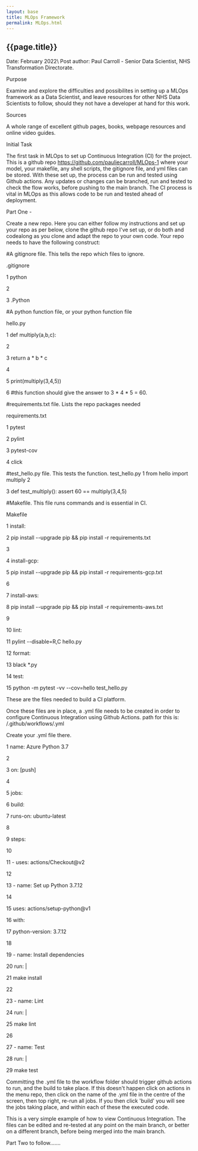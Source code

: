 ```yaml
---
layout: base
title: MLOps Framework
permalink: MLOps.html
---
```


<h2> {{page.title}} </h2>

Date: February 2022\ Post author: Paul Carroll - Senior Data Scientist, NHS Transformation Directorate.

Purpose

Examine and explore the difficulties and possibilites in setting up a MLOps framework as a Data Scientist, and leave resources for other NHS Data Scientists to follow, should they not have a developer at hand for this work. 


Sources

A whole range of excellent github pages, books, webpage resources and online video guides. 


Initial Task

The first task in MLOps to set up Continuous Integration (CI) for the project. 
This is a github repo https://github.com/pauliecarroll/MLOps-1 where your model, your makefile, any shell scripts, the gitignore file, and yml files can be stored.
With these set up, the process can be run and tested using Github actions. 
Any updates or changes can be branched, run and tested to check the flow works, before pushing to the main branch. 
The CI process is vital in MLOps as this allows code to be run and tested ahead of deployment.

Part One -  

Create a new repo. Here you can either follow my instructions and set up your repo as per below, clone the github repo I've set up, or do both and codealong as you clone and adapt the repo to your own code. 
Your repo needs to have the following construct:

#A gitignore file. This tells the repo which files to ignore. 

.gitignore

1 python

2

3 .Python

#A python function file, or your python function file

hello.py 

1 def multiply(a,b,c):

2     

3     return a * b * c

4

5 print(multiply(3,4,5))

6 #this function should give the answer to 3 * 4 * 5 = 60.

#requirements.txt file. Lists the repo packages needed

requirements.txt

1 pytest

2 pylint

3 pytest-cov

4 click

#test_hello.py file. This tests the function. 
test_hello.py
1 from hello import multiply
2

3 def test_multiply():
      assert 60 == multiply(3,4,5)
      
#Makefile. This file runs commands and is essential in CI.

Makefile

1 install:

2         pip install --upgrade pip && pip install -r requirements.txt

3

4 install-gcp:

5         pip install --upgrade pip && pip install -r requirements-gcp.txt

6

7 install-aws:

8         pip install --upgrade pip && pip install -r requirements-aws.txt

9

10 lint: 

11        pylint --disable=R,C hello.py


12 format:

13        black *.py

14 test:

15       python -m pytest -vv --cov=hello test_hello.py 

These are the files needed to build a CI platform. 

Once these files are in place, a .yml file needs to be created in order to configure Continuous Integration using Github Actions.
path for this is: <your-repo>/.github/workflows/<your-repo>.yml
      
Create your .yml file there.
  
1 name: Azure Python 3.7
      
2 
      
3 on: [push]
      
4 
      
5 jobs:
      
6   build:
      
7     runs-on: ubuntu-latest
      
8     
      
9     steps:
      
10     
      
11       - uses: actions/Checkout@v2
      
12       
      
13       - name: Set up Python 3.7.12
      
14      
      
15         uses: actions/setup-python@v1
      
16         with:
      
17           python-version: 3.7.12
      
18          
      
19       - name: Install dependencies
      
20          run: |
      
21           make install
      
22          
      
23       - name: Lint
      
24         run: |
      
25           make lint
      
26           
      
27       - name: Test
      
28         run: |
      
29           make test
  
Committing the .yml file to the workflow folder should trigger github actions to run, and the build to take place. If this doesn't happen click on actions in the menu repo, then click on the name of the .yml file in the centre of the screen, then top right, re-run all jobs. If you then click 'build' you will see the jobs taking place, and within each of these the executed code. 
      
This is a very simple example of how to view Continuous Integration. The files can be edited and re-tested at any point on the main branch, or better on a different branch, before being merged into the main branch. 


Part Two to follow.......
      
